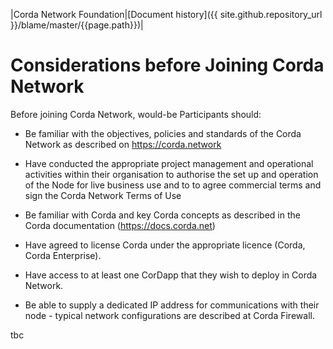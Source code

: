 |Corda Network Foundation|[Document history]({{ site.github.repository_url }}/blame/master/{{page.path}})|

Considerations before Joining Corda Network
==========================================

Before joining Corda Network, would-be Participants should:

* Be familiar with the objectives, policies and standards of the Corda Network as described on https://corda.network

* Have conducted the appropriate project management and operational activities within their organisation to authorise the set up and operation of the Node for live business use and to to agree commercial terms and sign the Corda Network Terms of Use

* Be familiar with Corda and key Corda concepts as described in the Corda documentation (https://docs.corda.net)

* Have agreed to license Corda under the appropriate licence (Corda, Corda Enterprise). 

* Have access to at least one CorDapp that they wish to deploy in Corda Network.

* Be able to supply a dedicated IP address for communications with their node - typical network configurations are described at Corda Firewall. 

tbc
